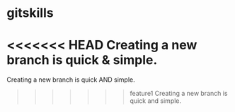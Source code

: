 # gitskills
<<<<<<< HEAD
Creating a new branch is quick & simple.
=======
Creating a new branch is quick AND simple.
>>>>>>> feature1
Creating a new branch is quick and simple.